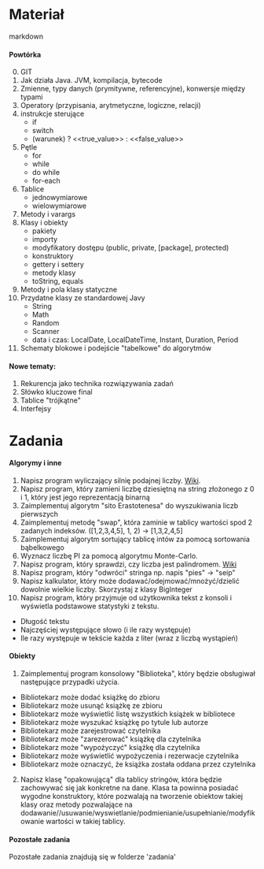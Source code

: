 # Materiał

markdown

#### Powtórka
0. GIT
1. Jak działa Java. JVM, kompilacja, bytecode
2. Zmienne, typy danych (prymitywne, referencyjne), konwersje między typami 
3. Operatory (przypisania, arytmetyczne, logiczne, relacji)
4. instrukcje sterujące
    * if
    * switch
    * (warunek) ? <<true_value>> : <<false_value>>
5. Pętle
    * for
    * while
    * do while
    * for-each
6. Tablice
    * jednowymiarowe
    * wielowymiarowe
7. Metody i varargs
8. Klasy i obiekty
    * pakiety
    * importy
    * modyfikatory dostępu (public, private, [package], protected)
    * konstruktory
    * gettery i settery
    * metody klasy
    * toString, equals
9. Metody i pola klasy statyczne
10. Przydatne klasy ze standardowej Javy
    * String
    * Math
    * Random
    * Scanner
    * data i czas: LocalDate, LocalDateTime, Instant, Duration, Period
12. Schematy blokowe i podejście "tabelkowe" do algorytmów

#### Nowe tematy:
1. Rekurencja jako technika rozwiązywania zadań
2. Słówko kluczowe final
3. Tablice "trójkątne"
4. Interfejsy

# Zadania

#### Algorymy i inne
1. Napisz program wyliczający silnię podajnej liczby. [Wiki](https://pl.wikipedia.org/wiki/Silnia).
2. Napisz program, który zamieni liczbę dziesiętną na string złożonego z 0 i 1, który jest jego reprezentacją binarną 
2. Zaimplementuj algorytm "sito Erastotenesa" do wyszukiwania liczb pierwszych
4. Zaimplementuj metodę "swap", która zaminie w tablicy wartości spod 2 zadanych indeksów. ([1,2,3,4,5], 1, 2) -> [1,3,2,4,5] 
5. Zaimplementuj algorytm sortujący tablicę intów za pomocą sortowania bąbelkowego
6. Wyznacz liczbę PI za pomocą algorytmu Monte-Carlo.
7. Napisz program, który sprawdzi, czy liczba jest palindromem. [Wiki](https://en.wikipedia.org/wiki/Palindromic_number)
8. Napisz program, który "odwróci" stringa np. napis "pies" -> "seip"
9. Napisz kalkulator, który może dodawać/odejmować/mnożyć/dzielić dowolnie wielkie liczby.
Skorzystaj z klasy BigInteger
10. Napisz program, który przyjmuje od użytkownika tekst z konsoli i wyświetla podstawowe statystyki z tekstu.
* Długość tekstu
* Najczęściej występujące słowo (i ile razy występuje)
* Ile razy występuje w tekście każda z liter (wraz z liczbą wystąpień)

#### Obiekty
1. Zaimplementuj program konsolowy "Biblioteka", 
który będzie obsługiwał następujące przypadki użycia.
* Bibliotekarz może dodać książkę do zbioru
* Bibliotekarz może usunąć książkę ze zbioru
* Bibliotekarz może wyświetlić listę wszystkich książek w bibliotece
* Bibliotekarz może wyszukać książkę po tytule lub autorze
* Bibliotekarz może zarejestrować czytelnika
* Bibliotekarz może "zarezerować" książkę dla czytelnika
* Bibliotekarz może "wypożyczyć" książkę dla czytelnika
* Bibliotekarz może wyświetlić wypożyczenia i rezerwacje czytelnika
* Bibliotekarz może oznaczyć, że książka została oddana przez czytelnika 

2. Napisz klasę "opakowującą" dla tablicy stringów, która będzie zachowywać się jak
konkretne na dane. Klasa ta powinna posiadać wygodne konstruktory, które pozwalają na
 tworzenie obiektow takiej klasy oraz metody pozwalające na dodawanie//usuwanie/wyswietlanie/podmienianie/usupełnianie/modyfikowanie wartości w takiej tablicy.
 
#### Pozostałe zadania
Pozostałe zadania znajdują się w folderze 'zadania'


